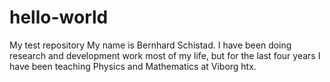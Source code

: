 # hello-world
My test repository
My name is Bernhard Schistad.
I have been doing research and development work most of my life, but for the last four years I have been teaching Physics and Mathematics at Viborg htx.
